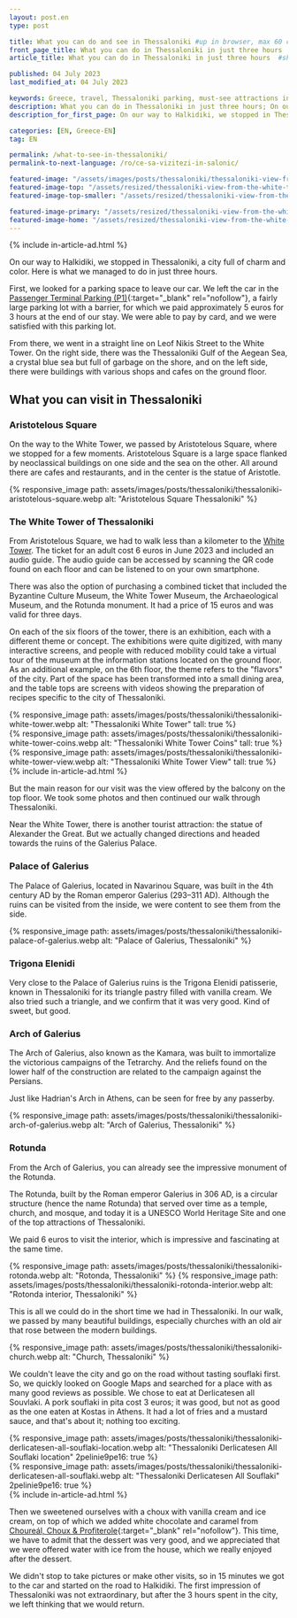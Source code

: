 ```yaml
---
layout: post.en
type: post

title: What you can do and see in Thessaloniki #up in browser, max 60 chars
front_page_title: What you can do in Thessaloniki in just three hours  #shows on the front page
article_title: What you can do in Thessaloniki in just three hours  #shows on article page

published: 04 July 2023
last_modified_at: 04 July 2023

keywords: Greece, travel, Thessaloniki parking, must-see attractions in Thessaloniki, what to visit in Thessaloniki
description: What you can do in Thessaloniki in just three hours; On our way to Halkidiki, we stopped in Thessaloniki, a city full of charm and color. Here is what we managed to do in just three hours in Thessaloniki. #max 160 chars
description_for_first_page: On our way to Halkidiki, we stopped in Thessaloniki, a city full of charm and color. Here is what we managed to do in just three hours in Thessaloniki.

categories: [EN, Greece-EN]
tag: EN

permalink: /what-to-see-in-thessaloniki/
permalink-to-next-language: /ro/ce-sa-vizitezi-in-salonic/

featured-image: "/assets/images/posts/thessaloniki/thessaloniki-view-from-the-white-tower.webp" # full size, poate fi empty daca featured-image-top e empty
featured-image-top: "/assets/resized/thessaloniki-view-from-the-white-tower-1600x900.webp" # prima poza din articol, poate fi empty
featured-image-top-smaller: "/assets/resized/thessaloniki-view-from-the-white-tower-800x450.webp" # 800

featured-image-primary: "/assets/resized/thessaloniki-view-from-the-white-tower-800x450.webp " # poza care apare pe prima pagina landscape
featured-image-home: "/assets/resized/thessaloniki-view-from-the-white-tower-800x450.webp " # poza care apare pe prima pagina square
---
```

{% include in-article-ad.html %}

On our way to Halkidiki, we stopped in Thessaloniki, a city full of charm and color. Here is what we managed to do in just three hours.

First, we looked for a parking space to leave our car. We left the car in the [Passenger Terminal Parking (P1)](https://www.google.com/maps/place/Passenger+Terminal+Parking+(P1)/@40.6345997,22.9349951,19.75z/data=!4m17!1m10!3m9!1s0x14a8396ff3dc0767:0x552aae944aaf3b75!2sNoa+Hotel!5m2!4m1!1i2!8m2!3d40.6350005!4d22.935659!16s%2Fg%2F11kl03nfsh!3m5!1s0x14a8390a2e92d639:0xb24f4bc0bcc4ad8!8m2!3d40.6346164!4d22.9351678!16s%2Fg%2F11hbqkxc7d?entry=ttu){:target="_blank" rel="nofollow"}, a fairly large parking lot with a barrier, for which we paid approximately 5 euros for 3 hours at the end of our stay. We were able to pay by card, and we were satisfied with this parking lot.

From there, we went in a straight line on Leof Nikis Street to the White Tower. On the right side, there was the Thessaloniki Gulf of the Aegean Sea, a crystal blue sea but full of garbage on the shore, and on the left side, there were buildings with various shops and cafes on the ground floor.

## What you can visit in Thessaloniki

### Aristotelous Square

On the way to the White Tower, we passed by Aristotelous Square, where we stopped for a few moments. Aristotelous Square is a large space flanked by neoclassical buildings on one side and the sea on the other. All around there are cafes and restaurants, and in the center is the statue of Aristotle.

{% responsive_image path: assets/images/posts/thessaloniki/thessaloniki-aristotelous-square.webp alt: "Aristotelous Square Thessaloniki" %}

### The White Tower of Thessaloniki

From Aristotelous Square, we had to walk less than a kilometer to the [White Tower](http://www.lpth.gr/indexeg.php). The ticket for an adult cost 6 euros in June 2023 and included an audio guide. The audio guide can be accessed by scanning the QR code found on each floor and can be listened to on your own smartphone.

There was also the option of purchasing a combined ticket that included the Byzantine Culture Museum, the White Tower Museum, the Archaeological Museum, and the Rotunda monument. It had a price of 15 euros and was valid for three days.

On each of the six floors of the tower, there is an exhibition, each with a different theme or concept. The exhibitions were quite digitized, with many interactive screens, and people with reduced mobility could take a virtual tour of the museum at the information stations located on the ground floor. As an additional example, on the 6th floor, the theme refers to the "flavors" of the city. Part of the space has been transformed into a small dining area, and the table tops are screens with videos showing the preparation of recipes specific to the city of Thessaloniki.

<div class="row mb-4">
    <div class="col-xs-12 col-sm-12 col-md-4 col-lg-4 mt-3">
            {% responsive_image path: assets/images/posts/thessaloniki/thessaloniki-white-tower.webp alt: "Thessaloniki White Tower" tall: true %}
    </div>
    <div class="col-xs-12 col-sm-12 col-md-4 col-lg-4 mt-3">
            {% responsive_image path: assets/images/posts/thessaloniki/thessaloniki-white-tower-coins.webp alt: "Thessaloniki White Tower Coins" tall: true %}
    </div>
    <div class="col-xs-12 col-sm-12 col-md-4 col-lg-4 mt-3">
            {% responsive_image path: assets/images/posts/thessaloniki/thessaloniki-white-tower-view.webp alt: "Thessaloniki White Tower View" tall: true %}
    </div>
</div>
{% include in-article-ad.html %}

But the main reason for our visit was the view offered by the balcony on the top floor. We took some photos and then continued our walk through Thessaloniki.

Near the White Tower, there is another tourist attraction: the statue of Alexander the Great. But we actually changed directions and headed towards the ruins of the Galerius Palace.

### Palace of Galerius

The Palace of Galerius, located in Navarinou Square, was built in the 4th century AD by the Roman emperor Galerius (293–311 AD). Although the ruins can be visited from the inside, we were content to see them from the side.

{% responsive_image path: assets/images/posts/thessaloniki/thessaloniki-palace-of-galerius.webp alt: "Palace of Galerius, Thessaloniki" %}

### Trigona Elenidi

Very close to the Palace of Galerius ruins is the Trigona Elenidi patisserie, known in Thessaloniki for its triangle pastry filled with vanilla cream. We also tried such a triangle, and we confirm that it was very good. Kind of sweet, but good.

### Arch of Galerius

The Arch of Galerius, also known as the Kamara, was built to immortalize the victorious campaigns of the Tetrarchy. And the reliefs found on the lower half of the construction are related to the campaign against the Persians.

Just like Hadrian's Arch in Athens, can be seen for free by any passerby.

{% responsive_image path: assets/images/posts/thessaloniki/thessaloniki-arch-of-galerius.webp alt: "Arch of Galerius, Thessaloniki" %}

### Rotunda

From the Arch of Galerius, you can already see the impressive monument of the Rotunda.

The Rotunda, built by the Roman emperor Galerius in 306 AD, is a circular structure (hence the name Rotunda) that served over time as a temple, church, and mosque, and today it is a UNESCO World Heritage Site and one of the top attractions of Thessaloniki.

We paid 6 euros to visit the interior, which is impressive and fascinating at the same time.

{% responsive_image path: assets/images/posts/thessaloniki/thessaloniki-rotonda.webp alt: "Rotonda, Thessaloniki" %}
{% responsive_image path: assets/images/posts/thessaloniki/thessaloniki-rotonda-interior.webp alt: "Rotonda interior, Thessaloniki" %}

This is all we could do in the short time we had in Thessaloniki. In our walk, we passed by many beautiful buildings, especially churches with an old air that rose between the modern buildings.

{% responsive_image path: assets/images/posts/thessaloniki/thessaloniki-church.webp alt: "Church, Thessaloniki" %}

We couldn't leave the city and go on the road without tasting souflaki first. So, we quickly looked on Google Maps and searched for a place with as many good reviews as possible. We chose to eat at Derlicatesen all Souvlaki. A pork souflaki in pita cost 3 euros; it was good, but not as good as the one eaten at Kostas in Athens. It had a lot of fries and a mustard sauce, and that's about it; nothing too exciting.

<div class="row">
    <div class="col-sm-6 text-center">
            {% responsive_image path: assets/images/posts/thessaloniki/thessaloniki-derlicatesen-all-souflaki-location.webp alt: "Thessaloniki  Derlicatesen All Souflaki location" 2pelinie9pe16: true %}
    </div>
    <div class="col-sm-6 text-center">
            {% responsive_image path: assets/images/posts/thessaloniki/thessaloniki-derlicatesen-all-souflaki.webp alt: "Thessaloniki  Derlicatesen All Souflaki" 2pelinie9pe16: true %}
    </div>
</div>
{% include in-article-ad.html %}

Then we sweetened ourselves with a choux with vanilla cream and ice cream, on top of which we added white chocolate and caramel from [Choureál, Choux & Profiterole](https://choureal.com/catalogue/){:target="_blank" rel="nofollow"}. This time, we have to admit that the dessert was very good, and we appreciated that we were offered water with ice from the house, which we really enjoyed after the dessert.

We didn't stop to take pictures or make other visits, so in 15 minutes we got to the car and started on the road to Halkidiki.
The first impression of Thessaloniki was not extraordinary, but after the 3 hours spent in the city, we left thinking that we would return.
